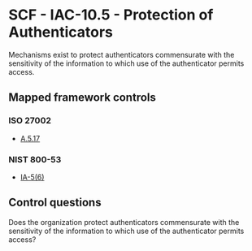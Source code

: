 # SCF - IAC-10.5 - Protection of Authenticators
Mechanisms exist to protect authenticators commensurate with the sensitivity of the information to which use of the authenticator permits access. 
## Mapped framework controls
### ISO 27002
- [A.5.17](../iso27002/a-5.md#a517)
  
### NIST 800-53
- [IA-5(6)](../nist80053/ia-5-6.md)
  
## Control questions
Does the organization protect authenticators commensurate with the sensitivity of the information to which use of the authenticator permits access? 
  